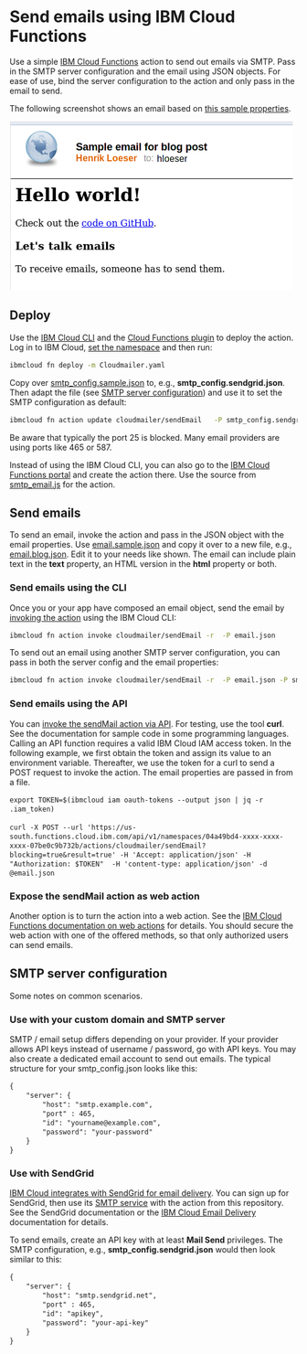# Send emails using IBM Cloud Functions
Use a simple [IBM Cloud Functions](https://cloud.ibm.com/docs/openwhisk?topic=openwhisk-getting-started) action to send out emails via SMTP. Pass in the SMTP server configuration and the email using JSON objects. 
For ease of use, bind the server configuration to the action and only pass in the email to send.

The following screenshot shows an email based on [this sample properties](email.blog.json).

![sample email](images/20210609_Sample_Email.png)

## Deploy

Use the [IBM Cloud CLI](https://cloud.ibm.com/docs/cli?topic=cli-getting-started) and the [Cloud Functions plugin](https://cloud.ibm.com/docs/cli?topic=cloud-functions-cli-plugin-functions-cli) to deploy the action. Log in to IBM Cloud, [set the namespace](https://cloud.ibm.com/docs/cli?topic=cloud-functions-cli-plugin-functions-cli#cli_namespace_target) and then run:

```sh
ibmcloud fn deploy -m Cloudmailer.yaml
```

Copy over [smtp_config.sample.json](smtp_config.sample.json) to, e.g., **smtp_config.sendgrid.json**. Then adapt the file (see [SMTP server configuration](#smtp-server-configuration)) and use it to set the SMTP configuration as default:

```sh
ibmcloud fn action update cloudmailer/sendEmail   -P smtp_config.sendgrid.json
```

Be aware that typically the port 25 is blocked. Many email providers are using ports like 465 or 587.

Instead of using the IBM Cloud CLI, you can also go to the [IBM Cloud Functions portal](https://cloud.ibm.com/functions/) and create the action there. Use the source from [smtp_email.js](smtp_email.js) for the action.

## Send emails

To send an email, invoke the action and pass in the JSON object with the email properties. Use [email.sample.json](email.sample.json) and copy it over to a new file, e.g., [email.blog.json](email.blog.json). Edit it to your needs like shown. The email can include plain text in the **text** property, an HTML version in the **html** property or both.


### Send emails using the CLI

Once you or your app have composed an email object, send the email by [invoking the action](https://cloud.ibm.com/docs/openwhisk?topic=cloud-functions-cli-plugin-functions-cli#cli_action_invoke) using the IBM Cloud CLI:

```sh
ibmcloud fn action invoke cloudmailer/sendEmail -r  -P email.json 
```

To send out an email using another SMTP server configuration, you can pass in both the server config and the email properties:
```sh
ibmcloud fn action invoke cloudmailer/sendEmail -r  -P email.json -P smtp_config.myserver.json
```

### Send emails using the API

You can [invoke the sendMail action via API](https://cloud.ibm.com/apidocs/functions#invokeaction). For testing, use the tool **curl**. See the documentation for sample code in some programming languages. Calling an API function requires a valid IBM Cloud IAM access token. In the following example, we first obtain the token and assign its value to an environment variable. Thereafter, we use the token for a curl to send a POST request to invoke the action. The email properties are passed in from a file.

```
export TOKEN=$(ibmcloud iam oauth-tokens --output json | jq -r .iam_token)

curl -X POST --url 'https://us-south.functions.cloud.ibm.com/api/v1/namespaces/04a49bd4-xxxx-xxxx-xxxx-07be0c9b732b/actions/cloudmailer/sendEmail?blocking=true&result=true' -H 'Accept: application/json' -H "Authorization: $TOKEN"  -H 'content-type: application/json' -d @email.json
```
### Expose the sendMail action as web action

Another option is to turn the action into a web action. See the [IBM Cloud Functions documentation on web actions](https://cloud.ibm.com/docs/openwhisk?topic=openwhisk-actions_web) for details. You should secure the web action with one of the offered methods, so that only authorized users can send emails.

## SMTP server configuration
Some notes on common scenarios.

### Use with your custom domain and SMTP server

SMTP / email setup differs depending on your provider. If your provider allows API keys instead of username / password, go with API keys. You may also create a dedicated email account to send out emails. The typical structure for your smtp_config.json looks like this:

```
{
    "server": {
        "host": "smtp.example.com",
        "port" : 465,
        "id": "yourname@example.com",
        "password": "your-password"
    }
}
```


### Use with SendGrid

[IBM Cloud integrates with SendGrid for email delivery](https://cloud.ibm.com/catalog/infrastructure/email-delivery). You can sign up for SendGrid, then use its [SMTP service](https://sendgrid.com/docs/for-developers/sending-email/getting-started-smtp/) with the action from this repository. See the SendGrid documentation or the [IBM Cloud Email Delivery](https://cloud.ibm.com/docs/email-delivery?topic=email-delivery-about-email-delivery) documentation for details.

To send emails, create an API key with at least **Mail Send** privileges. The SMTP configuration, e.g., **smtp_config.sendgrid.json** would then look similar to this:
```
{
    "server": {
        "host": "smtp.sendgrid.net",
        "port" : 465,
        "id": "apikey",
        "password": "your-api-key"
    }
}
```